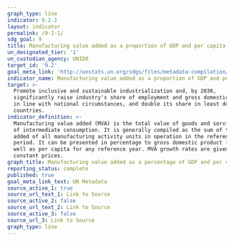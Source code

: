 ```yaml
---
graph_type: line
indicator: 9.2.1
layout: indicator
permalink: /9-2-1/
sdg_goal: 9
title: Manufacturing value added as a proportion of GDP and per capita
un_designated_tier: '1'
un_custodian_agency: UNIDO
target_id: '9.2'
goal_meta_link: 'http://unstats.un.org/sdgs/files/metadata-compilation/Metadata-Goal-9.pdf'
indicator_name: Manufacturing value added as a proportion of GDP and per capita
target: >-
  Promote inclusive and sustainable industrialization and, by 2030,
  significantly raise industry's share of employment and gross domestic product,
  in line with national circumstances, and double its share in least developed
  countries.
indicator_definition: >-
  Manufacturing value added (MVA) is the total value of goods and services net
  of intermediate consumption. It is generally compiled as the sum of the value
  added of all manufacturing activity units in operation in the reference
  period. It can be presented in percentage to gross domestic product (GDP) as
  well as per capita for any reference year. MVA growth rates are given at
  constant prices.
graph_title: Manufacturing value added as a percentage of GDP and per capita
reporting_status: complete
published: true
goal_meta_link_text: UN Metadata
source_active_1: true
source_url_text_1: Link to Source
source_active_2: false
source_url_text_2: Link to Source
source_active_3: false
source_url_3: Link to Source
graph_type: line
---
```

